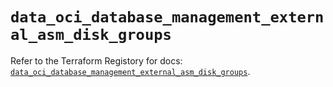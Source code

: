 # `data_oci_database_management_external_asm_disk_groups`

Refer to the Terraform Registory for docs: [`data_oci_database_management_external_asm_disk_groups`](https://registry.terraform.io/providers/oracle/oci/6.18.0/docs/data-sources/database_management_external_asm_disk_groups).
